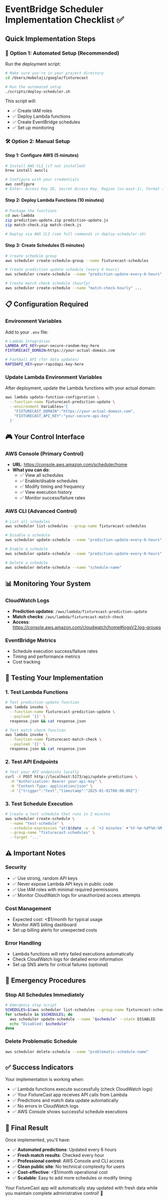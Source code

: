# EventBridge Scheduler Implementation Checklist ✅

## Quick Implementation Steps

### 🚀 **Option 1: Automated Setup (Recommended)**

Run the deployment script:
```bash
# Make sure you're in your project directory
cd /Users/mobolaji/google/fixturecast

# Run the automated setup
./scripts/deploy-scheduler.sh
```

This script will:
- ✅ Create IAM roles
- ✅ Deploy Lambda functions  
- ✅ Create EventBridge schedules
- ✅ Set up monitoring

### 🛠️ **Option 2: Manual Setup**

#### **Step 1: Configure AWS (5 minutes)**
```bash
# Install AWS CLI (if not installed)
brew install awscli

# Configure with your credentials
aws configure
# Enter: Access Key ID, Secret Access Key, Region (us-east-1), Format (json)
```

#### **Step 2: Deploy Lambda Functions (10 minutes)**  
```bash
# Package the functions
cd aws-lambda
zip prediction-update.zip prediction-update.js
zip match-check.zip match-check.js

# Deploy via AWS CLI (see full commands in deploy-scheduler.sh)
```

#### **Step 3: Create Schedules (5 minutes)**
```bash
# Create schedule group
aws scheduler create-schedule-group --name fixturecast-schedules

# Create prediction update schedule (every 6 hours)
aws scheduler create-schedule --name "prediction-update-every-6-hours" ...

# Create match check schedule (hourly)  
aws scheduler create-schedule --name "match-check-hourly" ...
```

## 📋 **Configuration Required**

### **Environment Variables**
Add to your `.env` file:
```bash
# Lambda Integration
LAMBDA_API_KEY=your-secure-random-key-here
FIXTURECAST_DOMAIN=https://your-actual-domain.com

# Football API (for data updates)
RAPIDAPI_KEY=your-rapidapi-key-here
```

### **Update Lambda Environment Variables**
After deployment, update the Lambda functions with your actual domain:
```bash
aws lambda update-function-configuration \
  --function-name fixturecast-prediction-update \
  --environment Variables='{
    "FIXTURECAST_DOMAIN":"https://your-actual-domain.com",
    "FIXTURECAST_API_KEY":"your-secure-api-key"
  }'
```

## 🎮 **Your Control Interface**

### **AWS Console (Primary Control)**
- **URL**: https://console.aws.amazon.com/scheduler/home
- **What you can do**:
  - ✅ View all schedules
  - ✅ Enable/disable schedules  
  - ✅ Modify timing and frequency
  - ✅ View execution history
  - ✅ Monitor success/failure rates

### **AWS CLI (Advanced Control)**
```bash
# List all schedules
aws scheduler list-schedules --group-name fixturecast-schedules

# Disable a schedule  
aws scheduler update-schedule --name "prediction-update-every-6-hours" --state DISABLED

# Enable a schedule
aws scheduler update-schedule --name "prediction-update-every-6-hours" --state ENABLED

# Delete a schedule
aws scheduler delete-schedule --name "schedule-name"
```

## 📊 **Monitoring Your System**

### **CloudWatch Logs**
- **Prediction updates**: `/aws/lambda/fixturecast-prediction-update`
- **Match checks**: `/aws/lambda/fixturecast-match-check`
- **Access**: https://console.aws.amazon.com/cloudwatch/home#logsV2:log-groups

### **EventBridge Metrics**
- Schedule execution success/failure rates
- Timing and performance metrics
- Cost tracking

## 🧪 **Testing Your Implementation**

### **1. Test Lambda Functions**
```bash
# Test prediction update function
aws lambda invoke \
  --function-name fixturecast-prediction-update \
  --payload '{}' \
  response.json && cat response.json

# Test match check function  
aws lambda invoke \
  --function-name fixturecast-match-check \
  --payload '{}' \
  response.json && cat response.json
```

### **2. Test API Endpoints**
```bash
# Test your API endpoints locally
curl -X POST http://localhost:5173/api/update-predictions \
  -H "Authorization: Bearer your-api-key" \
  -H "Content-Type: application/json" \
  -d '{"trigger":"test","timestamp":"2025-01-01T00:00:00Z"}'
```

### **3. Test Schedule Execution**
```bash
# Create a test schedule that runs in 2 minutes
aws scheduler create-schedule \
  --name "test-schedule" \
  --schedule-expression "at($(date -u -d '+2 minutes' +'%Y-%m-%dT%H:%M:%S'))" \
  --group-name "fixturecast-schedules" \
  --target '...'
```

## ⚠️ **Important Notes**

### **Security**
- ✅ Use strong, random API keys
- ✅ Never expose Lambda API keys in public code
- ✅ Use IAM roles with minimal required permissions
- ✅ Monitor CloudWatch logs for unauthorized access attempts

### **Cost Management**
- Expected cost: <$1/month for typical usage
- Monitor AWS billing dashboard
- Set up billing alerts for unexpected costs

### **Error Handling**
- Lambda functions will retry failed executions automatically
- Check CloudWatch logs for detailed error information
- Set up SNS alerts for critical failures (optional)

## 🚨 **Emergency Procedures**

### **Stop All Schedules Immediately**
```bash
# Emergency stop script
SCHEDULES=$(aws scheduler list-schedules --group-name fixturecast-schedules --query 'Schedules[].Name' --output text)
for schedule in $SCHEDULES; do
  aws scheduler update-schedule --name "$schedule" --state DISABLED
  echo "Disabled: $schedule"
done
```

### **Delete Problematic Schedule**
```bash
aws scheduler delete-schedule --name "problematic-schedule-name"
```

## ✅ **Success Indicators**

Your implementation is working when:
- ✅ Lambda functions execute successfully (check CloudWatch logs)
- ✅ Your FixtureCast app receives API calls from Lambda
- ✅ Predictions and match data update automatically  
- ✅ No errors in CloudWatch logs
- ✅ AWS Console shows successful schedule executions

## 🎯 **Final Result**

Once implemented, you'll have:
- ✅ **Automated predictions**: Updated every 6 hours
- ✅ **Fresh match results**: Checked every hour
- ✅ **Professional control**: AWS Console and CLI access
- ✅ **Clean public site**: No technical complexity for users
- ✅ **Cost-effective**: <$1/month operational cost
- ✅ **Scalable**: Easy to add more schedules or modify timing

Your FixtureCast app will automatically stay updated with fresh data while you maintain complete administrative control! 🚀